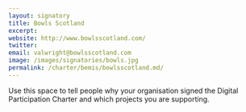 ```yaml
---
layout: signatory
title: Bowls Scotland
excerpt: 
website: http://www.bowlsscotland.com/
twitter: 
email: valwright@bowlsscotland.com
image: /images/signatories/bowls.jpg
permalink: /charter/bemis/bowlsscotland.md/
---
```



Use this space to tell people why your organisation signed the Digital Participation Charter and which projects you are supporting.
